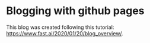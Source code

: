 # Blogging with github pages

This blog was created following this tutorial: https://www.fast.ai/2020/01/20/blog_overview/.
